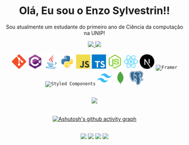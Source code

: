 <h1 align="center">Olá, Eu sou o Enzo Sylvestrin!!</h1>

<p align="center">Sou atualmente um estudante do primeiro ano de Ciência da computação na UNIP!</p>

<div align="center">
  <a href="https://github.com/EnzoSylvestrin">
    <img height="180em" src="https://github-readme-stats.vercel.app/api?username=EnzoSylvestrin&show_icons=true&theme=radical&include_all_commits=true&count_private=true&hide_border=true"/>
    <img height="180em" src="https://github-readme-stats.vercel.app/api/top-langs/?username=EnzoSylvestrin&layout=compact&langs_count=8&theme=radical&hide_border=true"/>
    <br />
  </a>
</div>
 
<div align="center"><br>
  <code><img title="Git" alt="Git" height="40" src="https://raw.githubusercontent.com/devicons/devicon/master/icons/git/git-original.svg" /></code>
  <code><img title="Csharp" alt="Csharp" height="40" src="https://raw.githubusercontent.com/devicons/devicon/master/icons/csharp/csharp-original.svg" /></code>
  <code><img title="Java" alt="Java" height="40" src="https://raw.githubusercontent.com/devicons/devicon/master/icons/java/java-original.svg" /></code>
  <code><img title="Python" alt="Python" height="40" src="https://raw.githubusercontent.com/devicons/devicon/master/icons/python/python-original.svg" /></code>
  <code><img title="javaScript" alt="JavaScript" height="40" src="https://raw.githubusercontent.com/devicons/devicon/master/icons/javascript/javascript-original.svg" /></code>
  <code><img title="TypeScript" alt="TypeScript" height="40" src="https://raw.githubusercontent.com/devicons/devicon/master/icons/typescript/typescript-original.svg" /></code>
  <code><img title="Node" alt="Node.js" height="40" src="https://raw.githubusercontent.com/devicons/devicon/master/icons/nodejs/nodejs-original.svg" /></code>
  <code><img title="React" alt="React.js" height="40" src="https://raw.githubusercontent.com/devicons/devicon/master/icons/react/react-original.svg" /></code>
  <code><img title="Next" alt="Next.js" height="40" src="https://raw.githubusercontent.com/devicons/devicon/master/icons/nextjs/nextjs-original.svg" /></code>
  <code><img title="Framer motion" alt="Framer" height="40" src="https://www.vectorlogo.zone/logos/framer/framer-icon.svg" /></code>
  <code><img title="Styled Components" alt="Styled Components" height="40" src="https://raw.githubusercontent.com/styled-components/brand/master/styled-components.png" /></code>
  <code><img title="Tailwindcss" alt="Tailwindcss" height="40" src="https://raw.githubusercontent.com/devicons/devicon/master/icons/tailwindcss/tailwindcss-plain.svg" /></code>
  <code><img title="MongoDB" alt="MongoDB" height="40" src="https://raw.githubusercontent.com/devicons/devicon/master/icons/mongodb/mongodb-plain.svg" /></code>
    <code><img title="Postgresql" alt="Tailwindcss" height="40" src="https://raw.githubusercontent.com/devicons/devicon/master/icons/postgresql/postgresql-plain.svg" /></code>
</div>
  
  ##
  
<div align="center">
  <div >
      <img src="https://github-readme-streak-stats.herokuapp.com?user=EnzoSylvestrin&theme=radical&hide_border=true&date_format=n%2Fj%5B%2FY%5D" /><br /><br />
    
[![Ashutosh's github activity graph](https://github-readme-activity-graph.cyclic.app/graph?username=EnzoSylvestrin&bg_color=0d1117&color=3b82f6&line=06b6d4&point=f1f5f9&area=true&hide_border=true)](https://github.com/ashutosh00710/github-readme-activity-graph)
  </div>
  <br />
  <a href="https://portfolio-enzosylvestrin.vercel.app" target="_blank"><img src="https://img.shields.io/badge/website-000000?style=for-the-badge&logo=About.me&logoColor=white" target="_blank"></a>
  <a href="https://www.linkedin.com/in/enzo-sylvestrin-336b71221/" target="_blank"><img src="https://img.shields.io/badge/LinkedIn-0077B5?style=for-the-badge&logo=linkedin&logoColor=white" target="_blank"></a>
  <a href="https://www.youtube.com/channel/UC4b2iCruWXbpwxtdRz_6paQ" target="_blank"><img src="https://img.shields.io/badge/YouTube-FF0000?style=for-the-badge&logo=youtube&logoColor=white" target="_blank"></a>
  <a href = "mailto:enzospavani@gmail.com.com"><img src="https://img.shields.io/badge/-Gmail-%23333?style=for-the-badge&logo=gmail&logoColor=white" target="_blank"></a>  
</div>
